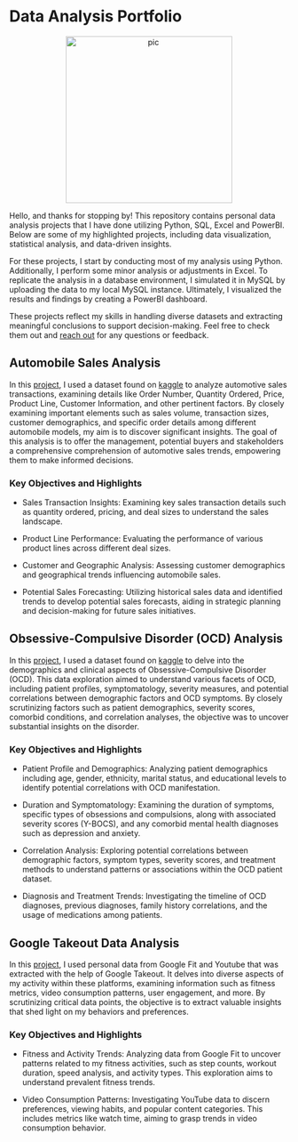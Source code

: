 # Data Analysis Portfolio

<p align="center">
  <img src="https://cdn-icons-png.flaticon.com/512/8089/8089662.png" alt="pic" width="300">
</p>

Hello, and thanks for stopping by! This repository contains personal data analysis projects that I have done utilizing Python, SQL, Excel and PowerBI. Below are some of my highlighted projects, including data visualization, statistical analysis, and data-driven insights. 

For these projects, I start by conducting most of my analysis using Python. Additionally, I perform some minor analysis or adjustments in Excel. To replicate the analysis in a database environment, I simulated it in MySQL by uploading the data to my local MySQL instance. Ultimately, I visualized the results and findings by creating a PowerBI dashboard.

These projects reflect my skills in handling diverse datasets and extracting meaningful conclusions to support decision-making. Feel free to check them out and [reach out](https://www.linkedin.com/in/kimmarcialvallesteros/) for any questions or feedback.

## Automobile Sales Analysis
In this [project](https://github.com/Kimchi21/Data-Analysis_Portfolio/tree/main/Automobile%20Sales), I used a dataset found on [kaggle](https://www.kaggle.com/datasets/ddosad/auto-sales-data) to analyze automotive sales transactions, examining details like Order Number, Quantity Ordered, Price, Product Line, Customer Information, and other pertinent factors. By closely examining important elements such as sales volume, transaction sizes, customer demographics, and specific order details among different automobile models, my aim is to discover significant insights. The goal of this analysis is to offer the management, potential buyers and stakeholders a comprehensive comprehension of automotive sales trends, empowering them to make informed decisions.

### Key Objectives and Highlights
- Sales Transaction Insights: Examining key sales transaction details such as quantity ordered, pricing, and deal sizes to understand the sales landscape. 

- Product Line Performance: Evaluating the performance of various product lines across different deal sizes.

- Customer and Geographic Analysis: Assessing customer demographics and geographical trends influencing automobile sales.

- Potential Sales Forecasting: Utilizing historical sales data and identified trends to develop potential sales forecasts, aiding in strategic planning and decision-making for future sales initiatives.


## Obsessive-Compulsive Disorder (OCD) Analysis
In this [project](https://github.com/Kimchi21/Data-Analysis_Portfolio/tree/main/OCD), I used a dataset found on [kaggle](https://www.kaggle.com/datasets/ohinhaque/ocd-patient-dataset-demographics-and-clinical-data) to delve into the demographics and clinical aspects of Obsessive-Compulsive Disorder (OCD). This data exploration aimed to understand various facets of OCD, including patient profiles, symptomatology, severity measures, and potential correlations between demographic factors and OCD symptoms. By closely scrutinizing factors such as patient demographics, severity scores, comorbid conditions, and correlation analyses, the objective was to uncover substantial insights on the disorder.

### Key Objectives and Highlights
- Patient Profile and Demographics: Analyzing patient demographics including age, gender, ethnicity, marital status, and educational levels to identify potential correlations with OCD manifestation. 

-  Duration and Symptomatology: Examining the duration of symptoms, specific types of obsessions and compulsions, along with associated severity scores (Y-BOCS), and any comorbid mental health diagnoses such as depression and anxiety.

- Correlation Analysis: Exploring potential correlations between demographic factors, symptom types, severity scores, and treatment methods to understand patterns or associations within the OCD patient dataset.

- Diagnosis and Treatment Trends: Investigating the timeline of OCD diagnoses, previous diagnoses, family history correlations, and the usage of medications among patients.

## Google Takeout Data Analysis
In this [project](https://github.com/Kimchi21/Data-Analysis_Portfolio/tree/main/Google%20Takeout), I used personal data from Google Fit and Youtube that was extracted with the help of Google Takeout. It delves into diverse aspects of my activity within these platforms, examining information such as fitness metrics, video consumption patterns, user engagement, and more. By scrutinizing critical data points, the objective is to extract valuable insights that shed light on my behaviors and preferences.

### Key Objectives and Highlights
- Fitness and Activity Trends: Analyzing data from Google Fit to uncover patterns related to my fitness activities, such as step counts, workout duration, speed analysis, and activity types. This exploration aims to understand prevalent fitness trends.

- Video Consumption Patterns: Investigating YouTube data to discern preferences, viewing habits, and popular content categories. This includes metrics like watch time, aiming to grasp trends in video consumption behavior.